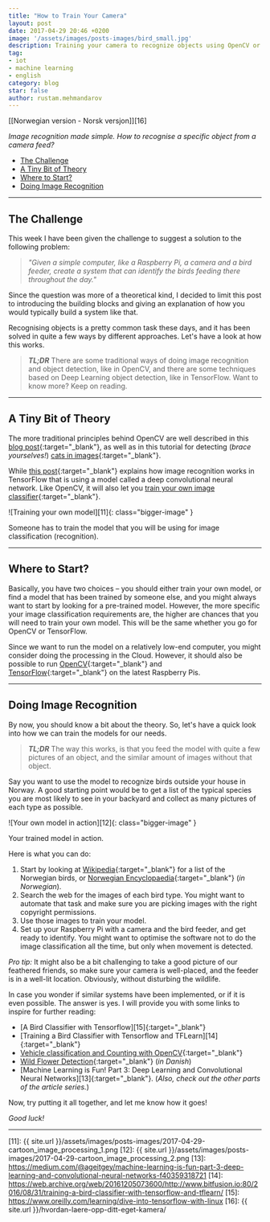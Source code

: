 ```yaml
---
title: "How to Train Your Camera"
layout: post
date: 2017-04-29 20:46 +0200
image: '/assets/images/posts-images/bird_small.jpg'
description: Training your camera to recognize objects using OpenCV or TensorFlow
tag:
- iot
- machine learning
- english
category: blog
star: false
author: rustam.mehmandarov
---
```

[\[Norwegian version - Norsk versjon\]][16]

_Image recognition made simple. How to recognise a specific object from a camera feed?_

- [The Challenge](#the-challenge)
- [A Tiny Bit of Theory](#a-tiny-bit-of-theory)
- [Where to Start?](#where-to-start)
- [Doing Image Recognition](#doing-image-recognition)

---

## The Challenge

This week I have been given the challenge to suggest a solution to the following problem:

> *"Given a simple computer, like a Raspberry Pi, a camera and a bird feeder, create a system that can identify the birds feeding there throughout the day."*

Since the question was more of a theoretical kind, I decided to limit this post to introducing the building blocks and giving an explanation of how you would typically build a system like that.

Recognising objects is a pretty common task these days, and it has been solved in quite a few ways by different approaches. Let's have a look at how this works.

> _**TL;DR**_ There are some traditional ways of doing image recognition and object detection, like in OpenCV, and there are some techniques based on Deep Learning object detection, like in TensorFlow. Want to know more? Keep on reading.

---

## A Tiny Bit of Theory

The more traditional principles behind OpenCV are well described in this [blog post][1]{:target="_blank"}, as well as in this tutorial for detecting (*brace yourselves!*) [cats in images][2]{:target="_blank"}.

While [this post][4]{:target="_blank"} explains how image recognition works in TensorFlow that is using a model called a deep convolutional neural network. Like OpenCV, it will also let you [train your own image classifier][3]{:target="_blank"}.

![Training your own model][11]{: class="bigger-image" }
<figcaption class = "caption">Someone has to train the model that you will be using for image classification (recognition).</figcaption>

---

## Where to Start?

Basically, you have two choices – you should either train your own model, or find a model that has been trained by someone else, and you might always want to start by looking for a pre-trained model. However, the more specific your image classification requirements are, the higher are chances that you will need to train your own model. This will be the same whether you go for OpenCV or TensorFlow.

Since we want to run the model on a relatively low-end computer, you might consider doing the processing in the Cloud. However, it should also be possible to run [OpenCV][5]{:target="_blank"} and [TensorFlow][6]{:target="_blank"} on the latest Raspberry Pis.

---

## Doing Image Recognition

By now, you should know a bit about the theory. So, let's have a quick look into how we can train the models for our needs. 

> _**TL;DR**_ The way this works, is that you feed the model with quite a few pictures of an object, and the similar amount of images without that object.

Say you want to use the model to recognize birds outside your house in Norway. A good starting point would be to get a list of the typical species you are most likely to see in your backyard and collect as many pictures of each type as possible. 

![Your own model in action][12]{: class="bigger-image" }
<figcaption class = "caption">Your trained model in action.</figcaption>

Here is what you can do:

1. Start by looking at [Wikipedia][7]{:target="_blank"} for a list of the Norwegian birds, or [Norwegian Encyclopaedia][8]{:target="_blank"} (*in Norwegian*).
2. Search the web for the images of each bird type. You might want to automate that task and make sure you are picking images with the right copyright permissions.
3. Use those images to train your model.
4. Set up your Raspberry Pi with a camera and the bird feeder, and get ready to identify. You might want to optimise the software not to do the image classification all the time, but only when movement is detected. 

*Pro tip:* It might also be a bit challenging to take a good picture of our feathered friends, so make sure your camera is well-placed, and the feeder is in a well-lit location. Obviously, without disturbing the wildlife.

In case you wonder if similar systems have been implemented, or if it is even possible. The answer is yes. I will provide you with some links to inspire for further reading:

* [A Bird Classifier with Tensorflow][15]{:target="_blank"}
* [Training a Bird Classifier with Tensorflow and TFLearn][14]{:target="_blank"}
* [Vehicle classification and Counting with OpenCV][9]{:target="_blank"}
* [Wild Flower Detection][10]{:target="_blank"} (*in Danish*)
* [Machine Learning is Fun! Part 3: Deep Learning and Convolutional Neural Networks][13]{:target="_blank"}. (*Also, check out the other parts of the article series.*)

Now, try putting it all together, and let me know how it goes! 

*Good luck!*

---

[1]: http://www.learnopencv.com/image-recognition-and-object-detection-part1/
[2]: http://www.pyimagesearch.com/2016/06/20/detecting-cats-in-images-with-opencv/
[3]: https://research.googleblog.com/2016/03/train-your-own-image-classifier-with.html
[4]: https://www.tensorflow.org/tutorials/keras/basic_classification
[5]: http://www.pyimagesearch.com/2016/04/18/install-guide-raspberry-pi-3-raspbian-jessie-opencv-3/
[6]: https://svds.com/tensorflow-image-recognition-raspberry-pi/
[7]: https://en.wikipedia.org/wiki/List_of_birds_of_Norway
[8]: https://snl.no/Fugler_i_Norge
[9]: https://www.youtube.com/watch?v=S-W9tMZu8PU
[10]: https://web.archive.org/web/20170925210229/http://www.fyens.dk/article/3141726
[11]: {{ site.url }}/assets/images/posts-images/2017-04-29-cartoon_image_processing_1.png
[12]: {{ site.url }}/assets/images/posts-images/2017-04-29-cartoon_image_processing_2.png
[13]: https://medium.com/@ageitgey/machine-learning-is-fun-part-3-deep-learning-and-convolutional-neural-networks-f40359318721
[14]: https://web.archive.org/web/20161205073600/http://www.bitfusion.io:80/2016/08/31/training-a-bird-classifier-with-tensorflow-and-tflearn/
[15]: https://www.oreilly.com/learning/dive-into-tensorflow-with-linux
[16]: {{ site.url }}/hvordan-laere-opp-ditt-eget-kamera/
